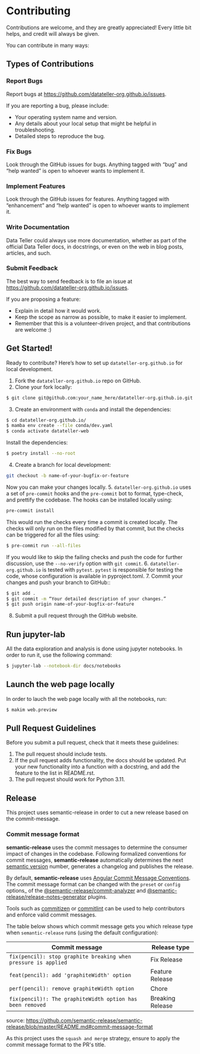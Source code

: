 # Contributing

Contributions are welcome, and they are greatly appreciated! Every little bit
helps, and credit will always be given.

You can contribute in many ways:

## Types of Contributions

### Report Bugs

Report bugs at https://github.com/datateller-org.github.io/issues.

If you are reporting a bug, please include:

- Your operating system name and version.
- Any details about your local setup that might be helpful in troubleshooting.
- Detailed steps to reproduce the bug.

### Fix Bugs

Look through the GitHub issues for bugs. Anything tagged with “bug” and “help
wanted” is open to whoever wants to implement it.

### Implement Features

Look through the GitHub issues for features. Anything tagged with “enhancement”
and “help wanted” is open to whoever wants to implement it.

### Write Documentation

Data Teller could always use more documentation, whether as part of the official
Data Teller docs, in docstrings, or even on the web in blog posts, articles, and
such.

### Submit Feedback

The best way to send feedback is to file an issue at
https://github.com/datateller-org.github.io/issues.

If you are proposing a feature:

- Explain in detail how it would work.
- Keep the scope as narrow as possible, to make it easier to implement.
- Remember that this is a volunteer-driven project, and that contributions are
  welcome :)

## Get Started!

Ready to contribute? Here’s how to set up `datateller-org.github.io` for local
development.

1.  Fork the `datateller-org.github.io` repo on GitHub.
2.  Clone your fork locally:

```bash
$ git clone git@github.com:your_name_here/datateller-org.github.io.git
```

3.  Create an environment with `conda` and install the dependencies:

```bash
$ cd datateller-org.github.io/
$ mamba env create --file conda/dev.yaml
$ conda activate datateller-web
```

Install the dependencies:

```bash
$ poetry install --no-root
```

4.  Create a branch for local development:

```bash
git checkout -b name-of-your-bugfix-or-feature
```

Now you can make your changes locally. 5. `datateller-org.github.io` uses a set
of `pre-commit` hooks and the `pre-commit` bot to format, type-check, and
prettify the codebase. The hooks can be installed locally using:

```bash
pre-commit install
```

This would run the checks every time a commit is created locally. The checks
will only run on the files modified by that commit, but the checks can be
triggered for all the files using:

```bash
$ pre-commit run --all-files
```

If you would like to skip the failing checks and push the code for further
discussion, use the `--no-verify` option with `git commit`. 6.
`datateller-org.github.io` is tested with `pytest`. `pytest` is responsible for
testing the code, whose configuration is available in pyproject.toml. 7. Commit
your changes and push your branch to GitHub::

```bash
$ git add .
$ git commit -m “Your detailed description of your changes.”
$ git push origin name-of-your-bugfix-or-feature
```

8.  Submit a pull request through the GitHub website.

## Run jupyter-lab

All the data exploration and analysis is done using jupyter notebooks. In order
to run it, use the following command:

```bash
$ jupyter-lab --notebook-dir docs/notebooks
```

## Launch the web page locally

In order to lauch the web page locally with all the notebooks, run:

```bash
$ makim web.preview
```

## Pull Request Guidelines

Before you submit a pull request, check that it meets these guidelines:

1.  The pull request should include tests.
2.  If the pull request adds functionality, the docs should be updated. Put your
    new functionality into a function with a docstring, and add the feature to
    the list in README.rst.
3.  The pull request should work for Python 3.11.

## Release

This project uses semantic-release in order to cut a new release based on the
commit-message.

### Commit message format

**semantic-release** uses the commit messages to determine the consumer impact
of changes in the codebase. Following formalized conventions for commit
messages, **semantic-release** automatically determines the next
[semantic version](https://semver.org) number, generates a changelog and
publishes the release.

By default, **semantic-release** uses
[Angular Commit Message Conventions](https://github.com/angular/angular/blob/master/CONTRIBUTING.md#-commit-message-format).
The commit message format can be changed with the `preset` or `config` options\_
of the
[@semantic-release/commit-analyzer](https://github.com/semantic-release/commit-analyzer#options)
and
[@semantic-release/release-notes-generator](https://github.com/semantic-release/release-notes-generator#options)
plugins.

Tools such as [commitizen](https://github.com/commitizen/cz-cli) or
[commitlint](https://github.com/conventional-changelog/commitlint) can be used
to help contributors and enforce valid commit messages.

The table below shows which commit message gets you which release type when
`semantic-release` runs (using the default configuration):

| Commit message                                                 | Release type     |
| -------------------------------------------------------------- | ---------------- |
| `fix(pencil): stop graphite breaking when pressure is applied` | Fix Release      |
| `feat(pencil): add 'graphiteWidth' option`                     | Feature Release  |
| `perf(pencil): remove graphiteWidth option`                    | Chore            |
| `fix(pencil)!: The graphiteWidth option has been removed`      | Breaking Release |

source:
<https://github.com/semantic-release/semantic-release/blob/master/README.md#commit-message-format>

As this project uses the `squash and merge` strategy, ensure to apply the commit
message format to the PR's title.
